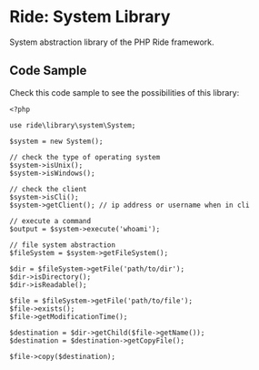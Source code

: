 # Ride: System Library

System abstraction library of the PHP Ride framework.

## Code Sample

Check this code sample to see the possibilities of this library:

    <?php

    use ride\library\system\System;

    $system = new System();

    // check the type of operating system
    $system->isUnix();
    $system->isWindows();

    // check the client
    $system->isCli();
    $system->getClient(); // ip address or username when in cli

    // execute a command
    $output = $system->execute('whoami');

    // file system abstraction
    $fileSystem = $system->getFileSystem();

    $dir = $fileSystem->getFile('path/to/dir');
    $dir->isDirectory();
    $dir->isReadable();

    $file = $fileSystem->getFile('path/to/file');
    $file->exists();
    $file->getModificationTime();

    $destination = $dir->getChild($file->getName());
    $destination = $destination->getCopyFile();

    $file->copy($destination);
